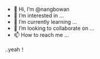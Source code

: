 - 👋 Hi, I’m @nangbowan
- 👀 I’m interested in ...
- 🌱 I’m currently learning ...
- 💞️ I’m looking to collaborate on ...
- 📫 How to reach me ...

<!---
nangbowan/nangbowan is a ✨ special ✨ repository because its `README.md` (this file) appears on your GitHub profile.
You can click the Preview link to take a look at your changes.
--->

..yeah！
